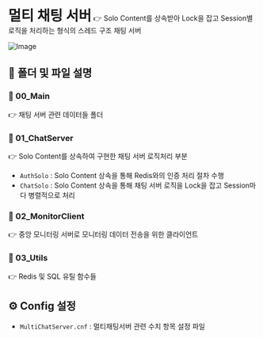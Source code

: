 <h1 style="display:inline">멀티 채팅 서버</h1> 👉 Solo Content를 상속받아 Lock을 잡고 Session별 로직을 처리하는 형식의 스레드 구조 채팅 서버

![Image](https://github.com/user-attachments/assets/fbbeaeff-49a8-474c-9afd-5763a33c10a2)
## 📂 폴더 및 파일 설명
  ### 📄 00_Main 
 👉 채팅 서버 관련 데이터들 폴더
### 📄 01_ChatServer
 👉 Solo Content를 상속하여 구현한 채팅 서버 로직처리 부분
- `AuthSolo` : Solo Content 상속을 통해 Redis와의 인증 처리 절차 수행
- `ChatSolo` : Solo Content 상속을 통해 채팅 서버 로직을 Lock을 잡고 Session마다 병렬적으로 처리
### 📄 02_MonitorClient
 👉  중앙 모니터링 서버로 모니터링 데이터 전송을 위한 클라이언트
### 📄 03_Utils
 👉  Redis 및 SQL 유틸 함수들

## ⚙️ Config 설정
- `MultiChatServer.cnf` : 멀티채팅서버 관련 수치 항목 설정 파일
